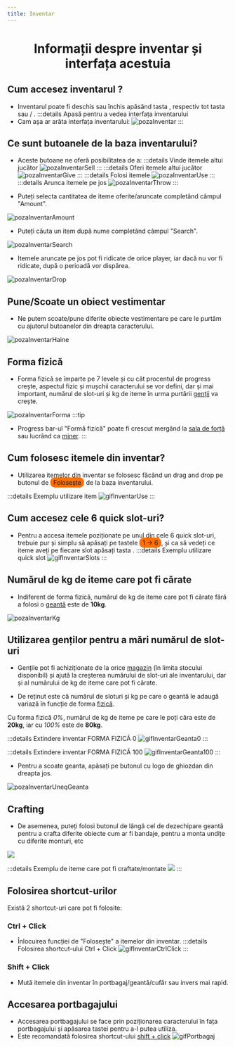 ```yaml
---
title: Inventar
---
```

<script setup> 
    import KeyIcon from '../.vitepress/components/KeyIcon.vue'
</script>

<!-- https://imgur.com/a/SfMv60W link toate tastele-->
# <center>Informații despre inventar și interfața acestuia</center>

## Cum accesez inventarul ?

- Inventarul poate fi deschis sau închis apăsând tasta <KeyIcon keyType="i"/> , respectiv tot tasta <KeyIcon keyType="i"/> sau <KeyIcon keyType="esc"/> / <KeyIcon keyType="backspace"/>.
:::details Apasă pentru a vedea interfața inventarului
- Cam așa ar arăta interfața inventarului:
![pozaInventar](https://i.imgur.com/hN0et1X.png)
:::

## Ce sunt butoanele de la baza inventarului?

- Aceste butoane ne oferă posibilitatea de a:
:::details Vinde itemele altui jucător
![pozaInventarSell](https://i.imgur.com/nvEtkxC.png)
:::
:::details Oferi itemele altui jucător
![pozaInventarGive](https://i.imgur.com/uHwP2Bp.png)
:::
:::details Folosi itemele
![pozaInventarUse](https://i.imgur.com/dIecVtF.png)
:::
:::details Arunca itemele pe jos
![pozaInventarThrow](https://i.imgur.com/0MtIXmt.png)
:::


- Puteți selecta cantitatea de iteme oferite/aruncate completând câmpul "Amount".

![pozaInventarAmount](https://i.imgur.com/cxwUCAS.png)

- Puteți căuta un item după nume completând câmpul "Search".

![pozaInventarSearch](https://i.imgur.com/M3Sro2A.png)

- Itemele aruncate pe jos pot fi ridicate de orice player, iar dacă nu vor fi ridicate, după o perioadă vor dispărea.

![pozaInventarDrop](https://i.imgur.com/Xm3NEra.png)


## Pune/Scoate un obiect vestimentar

- Ne putem scoate/pune diferite obiecte vestimentare pe care le purtăm cu ajutorul butoanelor din dreapta caracterului.

![pozaInventarHaine](https://i.imgur.com/5xHwgHl.png)

## Forma fizică
- Forma fizică se împarte pe 7 levele și cu cât procentul de progress crește, aspectul fizic și mușchii caracterului se vor defini, dar și mai important, numărul de slot-uri și kg de iteme în urma purtării [genții](#utilizarea-gentilor-pentru-a-mari-numarul-de-slot-uri) va crește.

![pozaInventarForma](https://i.imgur.com/ZeqEQqA.png)
:::tip
- Progress bar-ul "Formă fizică" poate fi crescut mergând la [sala de forță](./sala) sau lucrând ca [miner](/jobs/miner).
:::

## Cum folosesc itemele din inventar?

- Utilizarea itemelor din inventar se folosesc făcând un drag and drop pe butonul de <span style="padding: 3px 7px; border-radius: 10px; background-color: #ff6f00;">Folosește</span> de la baza inventarului.

:::details Exemplu utilizare item
![gifInventarUse](https://i.imgur.com/dfjtIXh.gif)
:::

## Cum accesez cele 6 quick slot-uri?

- Pentru a accesa itemele poziționate pe unul din cele 6 quick slot-uri, trebuie pur și simplu să apăsați pe tastele <span style="padding: 3px 7px; border-radius: 10px; background-color: #ff6f00;">1 -> 6</span>, și ca să vedeți ce iteme aveți pe fiecare slot apăsați tasta <KeyIcon keyType="tab"/>.
:::details Exemplu utilizare quick slot
![gifInventarSlots](https://i.imgur.com/Tpb5fzy.gif)
:::

## Numărul de kg de iteme care pot fi cărate 

- Indiferent de forma fizică, numărul de kg de iteme care pot fi cărate fără a folosi o [geantă](#utilizarea-gentilor-pentru-a-mari-numarul-de-slot-uri) este de **10kg**.

![pozaInventarKg](https://i.imgur.com/FBTN8iR.png)

## Utilizarea genților pentru a mări numărul de slot-uri

- Gențile pot fi achiziționate de la orice [magazin](/proprietati/magazine) (în limita stocului disponibil) și ajută la creșterea numărului de slot-uri ale inventarului, dar și al numărului de kg de iteme care pot fi cărate. 

- De reținut este că numărul de sloturi și kg pe care o geantă le adaugă variază în funcție de forma [fizică](#forma-fizica).

Cu forma fizică *0%*, numărul de kg de iteme pe care le poți căra este de **20kg**, iar cu *100%* este de **80kg**.

:::details Extindere inventar FORMA FIZICĂ 0
![gifInventarGeanta0](https://i.imgur.com/wslJsgp.gif)
:::

:::details Extindere inventar FORMA FIZICĂ 100
![gifInventarGeanta100](https://i.imgur.com/Ry1xAWY.gif)
:::

- Pentru a scoate geanta, apăsați pe butonul cu logo de ghiozdan din dreapta jos.

![pozaInventarUneqGeanta](https://i.imgur.com/vGZ9Ont.png)

## Crafting

- De asemenea, puteți folosi butonul de lângă cel de dezechipare geantă pentru a crafta diferite obiecte cum ar fi bandaje, pentru a monta undițe cu diferite monturi, etc

![](https://i.imgur.com/Pn6EhWx.png)

:::details Exemplu de iteme care pot fi craftate/montate
![](https://i.imgur.com/i2OGjD2.png)
:::

## Folosirea shortcut-urilor

Există 2 shortcut-uri care pot fi folosite:

### Ctrl + Click
- Înlocuirea funcției de "Folosește" a itemelor din inventar.
:::details Folosirea shortcut-ului Ctrl + Click
![gifInventarCtrlClick](https://i.imgur.com/SdtR0Ft.gif)
:::

### Shift + Click
- Mută itemele din inventar în portbagaj/geantă/cufăr sau invers mai rapid.

## Accesarea portbagajului

- Accesarea portbagajului se face prin poziționarea caracterului în fața portbagajului și apăsarea tastei <KeyIcon keyType="i"/> pentru a-l putea utiliza.
- Este recomandată folosirea shortcut-ului [shift + click](#shift-click)
![gifPortbagaj](https://i.imgur.com/gjhDkxg.gif)